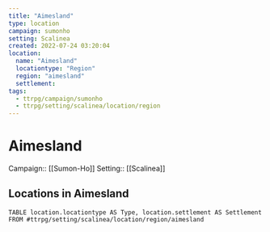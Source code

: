 ```yaml
---
title: "Aimesland"
type: location
campaign: sumonho
setting: Scalinea
created: 2022-07-24 03:20:04
location:
  name: "Aimesland"
  locationtype: "Region"
  region: "aimesland"
  settlement: 
tags:
  - ttrpg/campaign/sumonho
  - ttrpg/setting/scalinea/location/region
---
```

# Aimesland

Campaign:: [[Sumon-Ho]]
Setting:: [[Scalinea]]



## Locations in Aimesland

```dataview
TABLE location.locationtype AS Type, location.settlement AS Settlement FROM #ttrpg/setting/scalinea/location/region/aimesland
```

